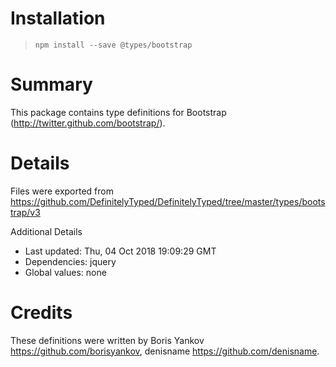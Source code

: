 # Installation
> `npm install --save @types/bootstrap`

# Summary
This package contains type definitions for Bootstrap (http://twitter.github.com/bootstrap/).

# Details
Files were exported from https://github.com/DefinitelyTyped/DefinitelyTyped/tree/master/types/bootstrap/v3

Additional Details
 * Last updated: Thu, 04 Oct 2018 19:09:29 GMT
 * Dependencies: jquery
 * Global values: none

# Credits
These definitions were written by Boris Yankov <https://github.com/borisyankov>, denisname <https://github.com/denisname>.
